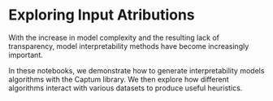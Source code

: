 # Exploring Input Atributions

With the increase in model complexity and the resulting lack of transparency, model interpretability methods have become increasingly important.

In these notebooks, we demonstrate how to generate interpretability models algorithms with the Captum library. We then explore how different algorithms interact with various datasets to produce useful heuristics.
